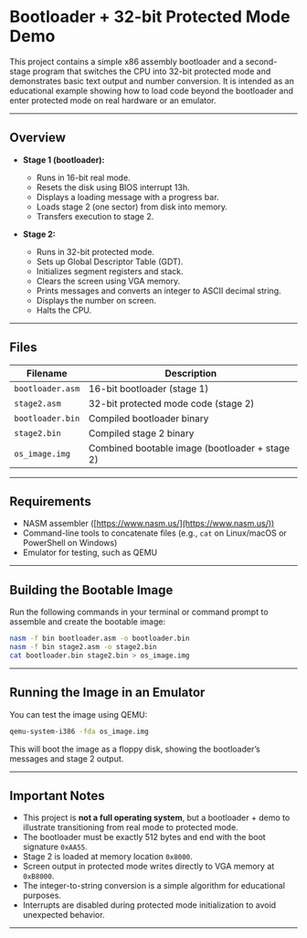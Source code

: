 
# Bootloader + 32-bit Protected Mode Demo

This project contains a simple x86 assembly bootloader and a second-stage program that switches the CPU into 32-bit protected mode and demonstrates basic text output and number conversion. It is intended as an educational example showing how to load code beyond the bootloader and enter protected mode on real hardware or an emulator.

---

## Overview

- **Stage 1 (bootloader):**  
  - Runs in 16-bit real mode.  
  - Resets the disk using BIOS interrupt 13h.  
  - Displays a loading message with a progress bar.  
  - Loads stage 2 (one sector) from disk into memory.  
  - Transfers execution to stage 2.

- **Stage 2:**  
  - Runs in 32-bit protected mode.  
  - Sets up Global Descriptor Table (GDT).  
  - Initializes segment registers and stack.  
  - Clears the screen using VGA memory.  
  - Prints messages and converts an integer to ASCII decimal string.  
  - Displays the number on screen.  
  - Halts the CPU.

---

## Files

| Filename        | Description                             |
|-----------------|---------------------------------------|
| `bootloader.asm`| 16-bit bootloader (stage 1)            |
| `stage2.asm`    | 32-bit protected mode code (stage 2)  |
| `bootloader.bin`| Compiled bootloader binary             |
| `stage2.bin`    | Compiled stage 2 binary                 |
| `os_image.img`  | Combined bootable image (bootloader + stage 2) |

---

## Requirements

- NASM assembler ([https://www.nasm.us/](https://www.nasm.us/))  
- Command-line tools to concatenate files (e.g., `cat` on Linux/macOS or PowerShell on Windows)  
- Emulator for testing, such as QEMU

---

## Building the Bootable Image

Run the following commands in your terminal or command prompt to assemble and create the bootable image:

```bash
nasm -f bin bootloader.asm -o bootloader.bin
nasm -f bin stage2.asm -o stage2.bin
cat bootloader.bin stage2.bin > os_image.img
```

---

## Running the Image in an Emulator

You can test the image using QEMU:

```bash
qemu-system-i386 -fda os_image.img
```

This will boot the image as a floppy disk, showing the bootloader’s messages and stage 2 output.

---

## Important Notes

- This project is **not a full operating system**, but a bootloader + demo to illustrate transitioning from real mode to protected mode.  
- The bootloader must be exactly 512 bytes and end with the boot signature `0xAA55`.  
- Stage 2 is loaded at memory location `0x8000`.  
- Screen output in protected mode writes directly to VGA memory at `0xB8000`.  
- The integer-to-string conversion is a simple algorithm for educational purposes.  
- Interrupts are disabled during protected mode initialization to avoid unexpected behavior.

---



